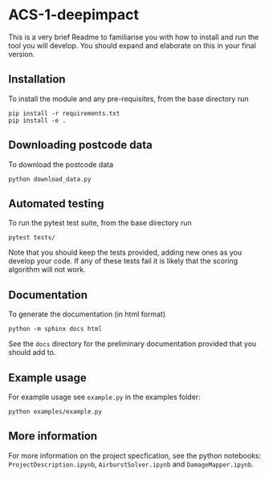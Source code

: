 # ACS-1-deepimpact

This is a very brief Readme to familiarise you with how to install and run the tool you will develop. You should expand and elaborate on this in your final version.

## Installation

To install the module and any pre-requisites, from the base directory run
```
pip install -r requirements.txt
pip install -e .
```  

## Downloading postcode data

To download the postcode data
```
python download_data.py
```

## Automated testing

To run the pytest test suite, from the base directory run
```
pytest tests/
```

Note that you should keep the tests provided, adding new ones as you develop your code. If any of these tests fail it is likely that the scoring algorithm will not work.

## Documentation

To generate the documentation (in html format)
```
python -m sphinx docs html
```

See the `docs` directory for the preliminary documentation provided that you should add to.

## Example usage

For example usage see `example.py` in the examples folder:
```
python examples/example.py
```

## More information

For more information on the project specfication, see the python notebooks: `ProjectDescription.ipynb`, `AirburstSolver.ipynb` and `DamageMapper.ipynb`.
